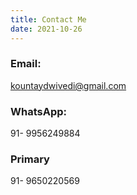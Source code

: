 ```yaml
---
title: Contact Me
date: 2021-10-26
---
```


### Email:
kountaydwivedi@gmail.com

### WhatsApp:
91- 9956249884

### Primary
91- 9650220569
